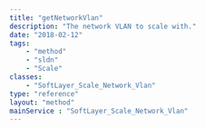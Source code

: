 ```yaml
---
title: "getNetworkVlan"
description: "The network VLAN to scale with."
date: "2018-02-12"
tags:
    - "method"
    - "sldn"
    - "Scale"
classes:
    - "SoftLayer_Scale_Network_Vlan"
type: "reference"
layout: "method"
mainService : "SoftLayer_Scale_Network_Vlan"
---
```

